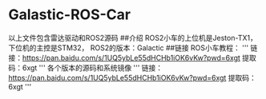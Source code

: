 # Galastic-ROS-Car
以上文件包含雷达驱动和ROS2源码
##介绍
ROS2小车的上位机是Jeston-TX1，下位机的主控是STM32，
ROS2的版本：Galactic
##链接
ROS小车教程：
'''
链接：https://pan.baidu.com/s/1UQ5ybLe55dHCHb1iOK6vKw?pwd=6xgt 
提取码：6xgt
'''
各个版本的源码和系统镜像
'''
链接：https://pan.baidu.com/s/1UQ5ybLe55dHCHb1iOK6vKw?pwd=6xgt 
提取码：6xgt
'''
